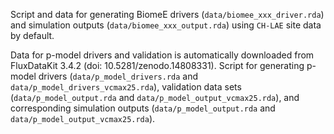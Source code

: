 Script and data for generating BiomeE drivers (`data/biomee_xxx_driver.rda`) and simulation outputs (`data/biomee_xxx_output.rda`) using `CH-LAE` site data by default.

Data for p-model drivers and validation is automatically downloaded from FluxDataKit 3.4.2 (doi: 10.5281/zenodo.14808331).
Script for generating p-model drivers (`data/p_model_drivers.rda` and `data/p_model_drivers_vcmax25.rda`),
validation data sets (`data/p_model_output.rda` and `data/p_model_output_vcmax25.rda`),
and corresponding simulation outputs (`data/p_model_output.rda` and `data/p_model_output_vcmax25.rda`).
